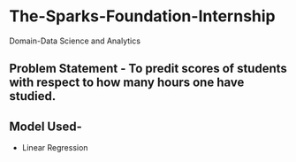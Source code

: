 # The-Sparks-Foundation-Internship
Domain-Data Science and Analytics

## Problem Statement - To predit scores of students with respect to how many hours one have studied.

## Model Used-
   - Linear Regression
